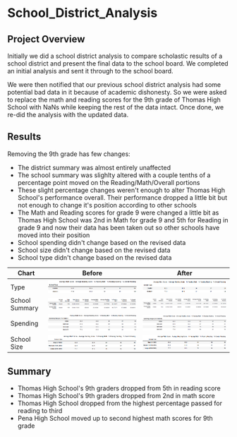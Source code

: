 # School_District_Analysis

## Project Overview
Initially we did a school district analysis to compare scholastic results of a school district and present the final data to the school board. We completed an initial analysis and sent it through to the school board.

We were then notified that our previous school district analysis had some potential bad data in it because of academic dishonesty. So we were asked to replace the math and reading scores for the 9th grade of Thomas High School with NaNs while keeping the rest of the data intact. Once done, we re-did the analysis with the updated data.

## Results
Removing the 9th grade has few changes:
- The district summary was almost entirely unaffected
- The school summary was slighlty altered with a couple tenths of a percentage point moved on the Reading/Math/Overall portions
- These slight percentage changes weren't enough to alter Thomas High School's performance overall. Their performance dropped a little bit but not enough to change it's position according to other schools
- The Math and Reading scores for grade 9 were changed a little bit as Thomas High School was 2nd in Math for grade 9 and 5th for Reading in grade 9 and now their data has been taken out so other schools have moved into their position
- School spending didn't change based on the revised data
- School size didn't change based on the revised data
- School type didn't change based on the revised data

| Chart | Before | After |
|----|----|----|
|Type|![variables](Resources/Before-TypeSummary.png) | ![variables](Resources/After-TypeSummary.png)|
|School Summary|![variables](Resources/Before-THS.png) | ![variables](Resources/After-THS.png)|
|Spending|![variables](Resources/Before-SpendingRange.png) | ![variables](Resources/After-SpendingRange.png)|
|School Size|![variables](Resources/Before-SchoolSize.png) | ![variables](Resources/After-SchoolSize.png)|

## Summary
- Thomas High School's 9th graders dropped from 5th in reading score
- Thomas High School's 9th graders dropped from 2nd in math score
- Thomas High School dropped from the highest percentage passed for reading to third
- Pena High School moved up to second highest math scores for 9th grade
